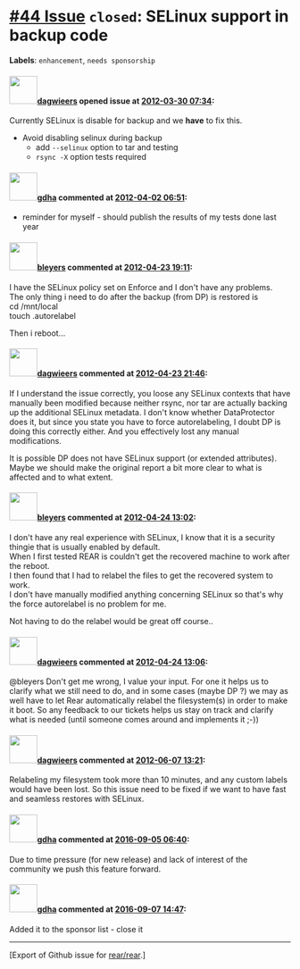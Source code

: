 [\#44 Issue](https://github.com/rear/rear/issues/44) `closed`: SELinux support in backup code
=============================================================================================

**Labels**: `enhancement`, `needs sponsorship`

#### <img src="https://avatars.githubusercontent.com/u/388198?u=0732dee3fe5002278cfbf40359ec431bdcf5f06c&v=4" width="50">[dagwieers](https://github.com/dagwieers) opened issue at [2012-03-30 07:34](https://github.com/rear/rear/issues/44):

Currently SELinux is disable for backup and we **have** to fix this.

-   Avoid disabling selinux during backup
    -   add `--selinux` option to tar and testing
    -   `rsync -X` option tests required

#### <img src="https://avatars.githubusercontent.com/u/888633?u=cdaeb31efcc0048d3619651aa18dd4b76e636b21&v=4" width="50">[gdha](https://github.com/gdha) commented at [2012-04-02 06:51](https://github.com/rear/rear/issues/44#issuecomment-4873172):

-   reminder for myself - should publish the results of my tests done
    last year

#### <img src="https://avatars.githubusercontent.com/u/1671993?v=4" width="50">[bleyers](https://github.com/bleyers) commented at [2012-04-23 19:11](https://github.com/rear/rear/issues/44#issuecomment-5289023):

I have the SELinux policy set on Enforce and I don't have any
problems.  
The only thing i need to do after the backup (from DP) is restored is  
cd /mnt/local  
touch .autorelabel

Then i reboot...

#### <img src="https://avatars.githubusercontent.com/u/388198?u=0732dee3fe5002278cfbf40359ec431bdcf5f06c&v=4" width="50">[dagwieers](https://github.com/dagwieers) commented at [2012-04-23 21:46](https://github.com/rear/rear/issues/44#issuecomment-5292757):

If I understand the issue correctly, you loose any SELinux contexts that
have manually been modified because neither rsync, nor tar are actually
backing up the additional SELinux metadata. I don't know whether
DataProtector does it, but since you state you have to force
autorelabeling, I doubt DP is doing this correctly either. And you
effectively lost any manual modifications.

It is possible DP does not have SELinux support (or extended
attributes). Maybe we should make the original report a bit more clear
to what is affected and to what extent.

#### <img src="https://avatars.githubusercontent.com/u/1671993?v=4" width="50">[bleyers](https://github.com/bleyers) commented at [2012-04-24 13:02](https://github.com/rear/rear/issues/44#issuecomment-5303762):

I don't have any real experience with SELinux, I know that it is a
security thingie that is usually enabled by default.  
When I first tested REAR is couldn't get the recovered machine to work
after the reboot.  
I then found that I had to relabel the files to get the recovered system
to work.  
I don't have manually modified anything concerning SELinux so that's why
the force autorelabel is no problem for me.

Not having to do the relabel would be great off course..

#### <img src="https://avatars.githubusercontent.com/u/388198?u=0732dee3fe5002278cfbf40359ec431bdcf5f06c&v=4" width="50">[dagwieers](https://github.com/dagwieers) commented at [2012-04-24 13:06](https://github.com/rear/rear/issues/44#issuecomment-5303859):

@bleyers Don't get me wrong, I value your input. For one it helps us to
clarify what we still need to do, and in some cases (maybe DP ?) we may
as well have to let Rear automatically relabel the filesystem(s) in
order to make it boot. So any feedback to our tickets helps us stay on
track and clarify what is needed (until someone comes around and
implements it ;-))

#### <img src="https://avatars.githubusercontent.com/u/388198?u=0732dee3fe5002278cfbf40359ec431bdcf5f06c&v=4" width="50">[dagwieers](https://github.com/dagwieers) commented at [2012-06-07 13:21](https://github.com/rear/rear/issues/44#issuecomment-6175572):

Relabeling my filesystem took more than 10 minutes, and any custom
labels would have been lost. So this issue need to be fixed if we want
to have fast and seamless restores with SELinux.

#### <img src="https://avatars.githubusercontent.com/u/888633?u=cdaeb31efcc0048d3619651aa18dd4b76e636b21&v=4" width="50">[gdha](https://github.com/gdha) commented at [2016-09-05 06:40](https://github.com/rear/rear/issues/44#issuecomment-244669139):

Due to time pressure (for new release) and lack of interest of the
community we push this feature forward.

#### <img src="https://avatars.githubusercontent.com/u/888633?u=cdaeb31efcc0048d3619651aa18dd4b76e636b21&v=4" width="50">[gdha](https://github.com/gdha) commented at [2016-09-07 14:47](https://github.com/rear/rear/issues/44#issuecomment-245304567):

Added it to the sponsor list - close it

------------------------------------------------------------------------

\[Export of Github issue for
[rear/rear](https://github.com/rear/rear).\]
